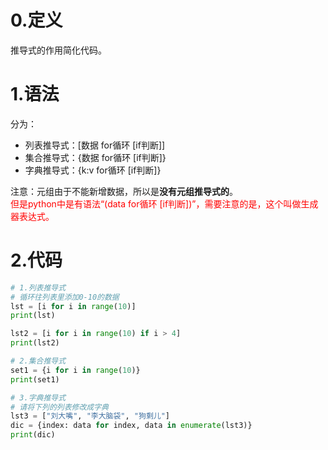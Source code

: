 # 0.定义
推导式的作用简化代码。
# 1.语法
分为：
- 列表推导式：[数据 for循环 [if判断]]
- 集合推导式：{数据 for循环 [if判断]}
- 字典推导式：{k:v for循环 [if判断]}

注意：元组由于不能新增数据，所以是**没有元组推导式的**。</br>
<font color="red">但是python中是有语法“(data for循环 [if判断])”，需要注意的是，这个叫做生成器表达式。</font>

# 2.代码
```python
# 1.列表推导式
# 循环往列表里添加0-10的数据
lst = [i for i in range(10)]
print(lst)

lst2 = [i for i in range(10) if i > 4]
print(lst2) 

# 2.集合推导式
set1 = {i for i in range(10)}
print(set1)

# 3.字典推导式
# 请将下列的列表修改成字典
lst3 = ["刘大嘴", "李大脑袋", "狗剩儿"]
dic = {index: data for index, data in enumerate(lst3)}
print(dic)
```